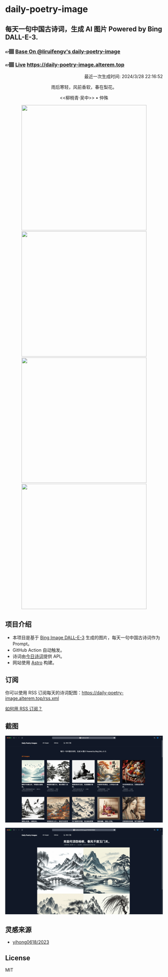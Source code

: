 
# daily-poetry-image

## 每天一句中国古诗词，生成 AI 图片 Powered by Bing DALL-E-3.

### 👉🏽 [Base On @liruifengv's daily-poetry-image](https://github.com/liruifengv/daily-poetry-image)

### 👉🏽 [Live](https://daily-poetry-image.alterem.top/) https://daily-poetry-image.alterem.top

<p align="right">
  最近一次生成时间: 2024/3/28 22:16:52
</p>
<p align="center">
雨后寒轻，风前香软，春在梨花。
</p>
<p align="center">
<<柳梢青·吴中>> • 仲殊
</p>
<p align="center">
<img src="https://tse1.mm.bing.net/th/id/OIG3.3rcF4vzmcIg0jlMEkFnC" height="400" width="400" />
<img src="https://tse4.mm.bing.net/th/id/OIG3.CYpz5s1aGIKYOOAhPYqZ" height="400" width="400" />
<img src="https://tse2.mm.bing.net/th/id/OIG3.vgMf.eC_Mg5y_4b_2YF_" height="400" width="400" />
<img src="https://tse4.mm.bing.net/th/id/OIG3.np9wTIg_UAQtN7Ow9RzI" height="400" width="400" />
</p>

## 项目介绍

-   本项目是基于 [Bing Image DALL-E-3](https://www.bing.com/images/create) 生成的图片，每天一句中国古诗词作为 Prompt。
-   GitHub Action 自动触发。
-   诗词由[今日诗词](https://www.jinrishici.com/)提供 API。
-   网站使用 [Astro](https://astro.build) 构建。

## 订阅

你可以使用 RSS 订阅每天的诗词配图：https://daily-poetry-image.alterem.top/rss.xml

[如何用 RSS 订阅？](https://zhuanlan.zhihu.com/p/55026716)

## 截图

![图片列表](./screenshots/Snipaste_2023-12-28_21-00-26.png)

![图片详情](./screenshots/Snipaste_2023-12-28_21-00-53.png)

## 灵感来源

-   [yihong0618/2023](https://github.com/yihong0618/2023)

## License

MIT
